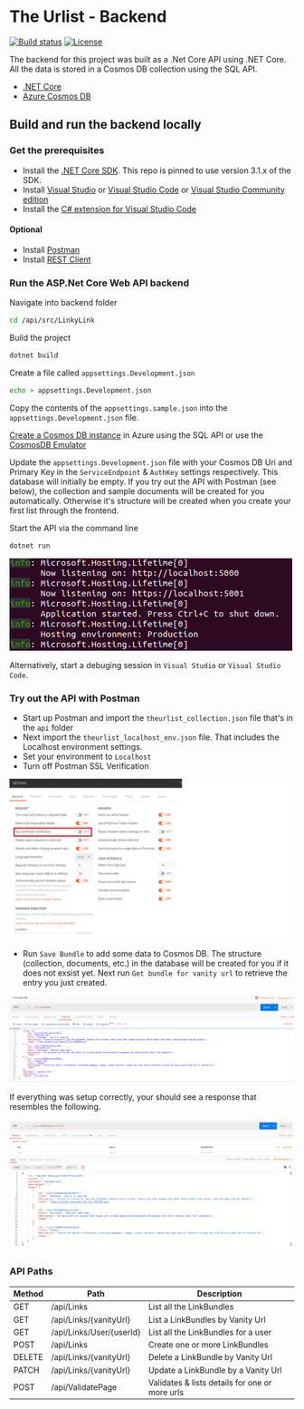 # The Urlist - Backend

[![Build status](https://burkeknowswords.visualstudio.com/The%20Urlist/_apis/build/status/Serverless%20Backend%20Build)](https://burkeknowswords.visualstudio.com/The%20Urlist/_build/latest?definitionId=8)
[![License](https://img.shields.io/badge/license-MIT-orange.svg)](https://raw.githubusercontent.com/Azure-Samples/openhack-production/master/LICENSE)

The backend for this project was built as a .Net Core API using .NET Core. All the data is stored in a Cosmos DB collection using the SQL API.

- [.NET Core](https://dotnet.microsoft.com?WT.mc_id=theurlist-github-cephilli)
- [Azure Cosmos DB](https://azure.microsoft.com/services/cosmos-db?WT.mc_id=theurlist-github-cephilli)

## Build and run the backend locally

### Get the prerequisites

- Install the [.NET Core SDK](https://dotnet.microsoft.com/download?WT.mc_id=theurlist-github-cephilli). This repo is pinned to use version 3.1.x of the SDK.
- Install [Visual Studio](https://visualstudio.microsoft.com/) or [Visual Studio Code](https://code.visualstudio.com/?WT.mc_id=theurlist-github-cephilli) or [Visual Studio Community edition](https://visualstudio.microsoft.com/vs?WT.mc_id=theurlist-github-cephilli)
- Install the [C# extension for Visual Studio Code](https://marketplace.visualstudio.com/items?itemName=ms-vscode.csharp&WT.mc_id=theurlist-github-cephilli)

#### Optional

- Install [Postman](https://www.getpostman.com/)
- Install [REST Client](https://marketplace.visualstudio.com/items?itemName=humao.rest-client)

### Run the ASP.Net Core Web API backend

Navigate into backend folder

```bash
cd /api/src/LinkyLink
```

Build the project

```bash
dotnet build
```

Create a file called `appsettings.Development.json`

```bash
echo > appsettings.Development.json
```

Copy the contents of the `appsettings.sample.json` into the `appsettings.Development.json` file.

[Create a Cosmos DB instance](https://docs.microsoft.com/en-us/azure/cosmos-db/how-to-manage-database-account?WT.mc_id=theurlist-github-cephilli) in Azure using the SQL API or use the [CosmosDB Emulator](https://docs.microsoft.com/en-us/azure/cosmos-db/local-emulator)

Update the `appsettings.Development.json` file with your Cosmos DB Uri and Primary Key in the `ServiceEndpoint` & `AuthKey` settings respectively. This database will initially be empty. If you try out the API with Postman (see below), the collection and sample documents will be created for you automatically. Otherwise it's structure will be created when you create your first list through the frontend.

Start the API via the command line

```bash
dotnet run
```

![func start](docs/api_start.png)

Alternatively, start a debuging session in `Visual Studio` or `Visual Studio Code`.

### Try out the API with Postman

- Start up Postman and import the `theurlist_collection.json` file that's in the `api` folder
- Next import the `theurlist_localhost_env.json` file. That includes the Localhost environment settings.
- Set your environment to `Localhost`
- Turn off Postman SSL Verification

![postman](docs/postman-disable-ssl-verification.png)

- Run `Save Bundle` to add some data to Cosmos DB. The structure (collection, documents, etc.) in the database will be created for you if it does not exsist yet. Next run `Get bundle for vanity url` to retrieve the entry you just created.

![postman](docs/postman_localhost.png)

If everything was setup correctly, your should see a response that resembles the following.

![postman](docs/postman_response.png)

### API Paths

| Method  | Path                     | Description                                               |
|---------|--------------------------|-----------------------------------------------------------|
| GET     | /api/Links               | List all the LinkBundles                                  |
| GET     | /api/Links/{vanityUrl}   | List a LinkBundles by Vanity Url                          |
| GET     | /api/Links/User/{userId} | List all the LinkBundles for a user                       |
| POST    | /api/Links               | Create one or more LinkBundles                            |
| DELETE  | /api/Links/{vanityUrl}   | Delete a LinkBundle by Vanity Url                         |
| PATCH   | /api/Links/{vanityUrl}   | Update a LinkBundle by a Vanity Url                       |
| POST    | /api/ValidatePage        | Validates & lists details for one or more urls            |
